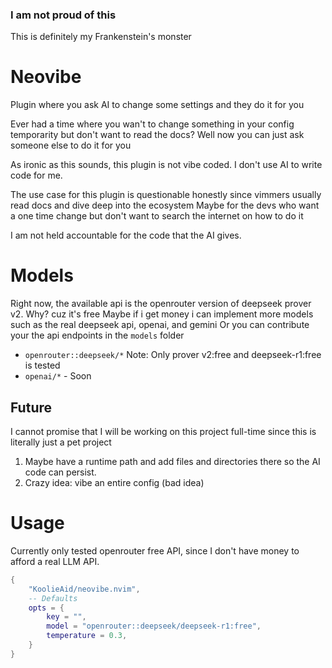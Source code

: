 ### I am not proud of this
This is definitely my Frankenstein's monster

# Neovibe
Plugin where you ask AI to change some settings and they do it for you

Ever had a time where you wan't to change something in your config temporarity but don't want to read the docs?
Well now you can just ask someone else to do it for you

As ironic as this sounds, this plugin is not vibe coded. I don't use AI to write code for me.

The use case for this plugin is questionable honestly since vimmers usually read docs and dive deep into the ecosystem
Maybe for the devs who want a one time change but don't want to search the internet on how to do it

I am not held accountable for the code that the AI gives.

# Models
Right now, the available api is the openrouter version of deepseek prover v2. Why? cuz it's free
Maybe if i get money i can implement more models such as the real deepseek api, openai, and gemini
Or you can contribute your the api endpoints in the `models` folder

- `openrouter::deepseek/*` Note: Only prover v2:free and deepseek-r1:free is tested
- `openai/*` - Soon

## Future
I cannot promise that I will be working on this project full-time since this is literally just a pet project

1. Maybe have a runtime path and add files and directories there so the AI code can persist.
2. Crazy idea: vibe an entire config (bad idea)

# Usage
Currently only tested openrouter free API, since I don't have money to afford a real LLM API.
```lua
{
    "KoolieAid/neovibe.nvim",
    -- Defaults
    opts = {
        key = "",
        model = "openrouter::deepseek/deepseek-r1:free",
        temperature = 0.3,
    }
}
```

